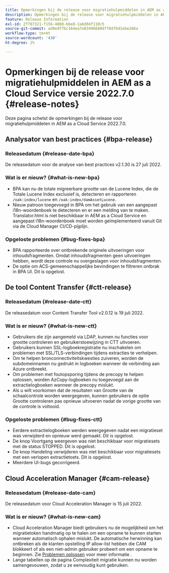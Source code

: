 ```yaml
---
title: Opmerkingen bij de release voor migratiehulpmiddelen in AEM as a Cloud Service versie 2022.7.0
description: Opmerkingen bij de release voor migratiehulpmiddelen in AEM as a Cloud Service versie 2022.7.0
feature: Release Information
exl-id: 2f787321-f156-480d-bbe8-1a6d04f110c5
source-git-commit: ad9edf7bc164ea7e03496680dff8df6d1ebe266a
workflow-type: tm+mt
source-wordcount: '430'
ht-degree: 2%

---
```


# Opmerkingen bij de release voor migratiehulpmiddelen in AEM as a Cloud Service versie 2022.7.0 {#release-notes}

Deze pagina schetst de opmerkingen bij de release voor migratiehulpmiddelen in AEM as a Cloud Service 2022.7.0.

## Analysator van best practices {#bpa-release}

### Releasedatum {#release-date-bpa}

De releasedatum voor de analyse van best practices v2.1.30 is 27 juli 2022.

### Wat is er nieuw? {#what-is-new-bpa}

* BPA kan nu de totale migreerbare grootte van de Lucene Index, die de Totale Lucene Index exclusief is, detecteren en rapporteren `/oak:index/lucene` en `/oak:index/damAssetLucene`.
* Nieuw patroon toegevoegd in BPA om het gebruik van een aangepast i18n-woordenboek te detecteren en er een melding van te maken. Translator.html is niet beschikbaar in AEM as a Cloud Service en aangepast i18n-woordenboek moet worden geïmplementeerd vanuit Git via de Cloud Manager CI/CD-pijplijn.

### Opgeloste problemen {#bug-fixes-bpa}

* BPA rapporteerde over ontbrekende originele uitvoeringen voor inhoudsfragmenten. Omdat inhoudsfragmenten geen uitvoeringen hebben, wordt deze controle nu overgeslagen voor inhoudsfragmenten.
* De optie om ACS-gemeenschappelijke bevindingen te filtreren ontbrak in BPA UI. Dit is opgelost.

## De tool Content Transfer {#ctt-release}

### Releasedatum {#release-date-ctt}

De releasedatum voor Content Transfer Tool v2.0.12 is 19 juli 2022.

### Wat is er nieuw? {#what-is-new-ctt}

* Gebruikers die zijn aangemeld via LDAP, kunnen nu functies voor grootte controleren en gebruikerstoewijzing in CTT uitvoeren.
* Gebruikers kunnen SSL-logboekregistratie nu inschakelen om problemen met SSL/TLS-verbindingen tijdens extracties te verhelpen.
* Om te helpen bronconnectiviteitskwesties zuiveren, worden de subdomeinnamen nu gedrukt in logboeken wanneer de verbinding aan Azure ontbreekt.
* Om problemen met foutopsporing tijdens de precopy te helpen oplossen, worden AzCopy-logboeken nu toegevoegd aan de extractielogboeken wanneer de precopy mislukt.
* Als u wilt voorkomen dat de resultaten van Grootte van de schaalcontrole worden weergegeven, kunnen gebruikers de optie Grootte controleren pas opnieuw uitvoeren nadat de vorige grootte van de controle is voltooid.

### Opgeloste problemen {#bug-fixes-ctt}

* Eerdere extractielogboeken werden weergegeven nadat een migratieset was verwijderd en opnieuw werd gemaakt. Dit is opgelost.
* De knop Voortgang weergeven was niet beschikbaar voor migratiesets met de status STOPPED. Dit is opgelost.
* De knop Handeling verwijderen was niet beschikbaar voor migratiesets met een verlopen extractietoets. Dit is opgelost.
* Meerdere UI-bugs gecorrigeerd.

## Cloud Acceleration Manager {#cam-release}

### Releasedatum {#release-date-cam}

De releasedatum voor Cloud Acceleration Manager is 15 juli 2022.

### Wat is er nieuw? {#what-is-new-cam}

* Cloud Acceleration Manager biedt gebruikers nu de mogelijkheid om het migratietoken handmatig op te halen om een opname te kunnen starten wanneer automatisch ophalen mislukt. De automatische herwinning kan ontbreken als de klanten opstelling IP allow-list hebben die CAM blokkeert of als een niet-admin gebruiker probeert om een opname te beginnen. Zie [Problemen oplossen](/help/journey-migration/content-transfer-tool/using-content-transfer-tool/ingesting-content.md#troubleshooting) voor meer informatie .
* Lange tabellen op de pagina Complexiteit migratie kunnen nu worden samengevouwen, zodat u ze eenvoudig kunt gebruiken.
